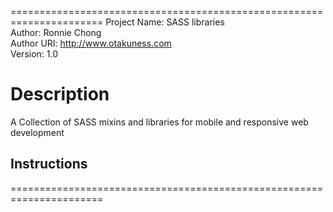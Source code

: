 ======================================================================
Project Name:  SASS libraries<br/>
Author: Ronnie Chong<br/>
Author URI: http://www.otakuness.com<br/>
Version: 1.0<br/>

<h1>Description</h1>
A Collection of SASS mixins and libraries for mobile and responsive web development


<h2>Instructions</h2>


======================================================================
